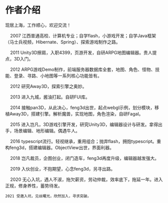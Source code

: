 # 作者介绍

现居上海，工作顺心，欢迎交流！

    2007 江西普通高校、计算机专业；自学flash，小游戏开发；自学Java框架（马士兵视频，Hibernate、Spring）、探索游戏制作之路。

    2011 Unity3D擦肩，入职4399，页游开发，自研ARPG地图编辑器。贵人提点，3D入门。

    2012 ARPG游戏Demo制作，前端服务器数据库全套，地图、角色、怪物、技能、登录、寻路、小地图等一系列核心功能皆有。

    2012 研究Away3D，探索引擎之奥妙。

    2013 进入九城，酱油打起。自研FUI库。

    2014 接触pan3D，从此决心，feng3d出世，起点webgl示例，划分模块，移植Away3D，搭建引擎。解析魔兽，实现地图，角色渲染，自研Fagal。

    2015 进入岂凡，3D游戏引擎开发，研究Unity3D，编辑器设计与研发。拿得出手，场景编辑、地形编辑。偶遇牛人。

    2016 typescript流行。轻视继承，重用组合；抛弃flash，拥抱typescript。重构feng3d，搭建编辑器。ObjectView出世，界面利器。

    2018 岂凡裁员，企图创业，闭门造车，feng3d再度升级，编辑器越发强大。

    2019 入伙创业，不抱期望，心念feng3d，另寻出路。

    2020 无心入坑，遇人不淑，拖欠薪资，劳动仲裁，效率底下，拖延一年。进入正规，修身养性，蓄势待发。

    2021 受邀入坑，见丝曙光，欣然加入，寻求突破。
